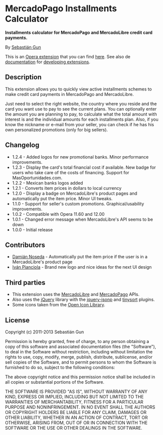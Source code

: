 MercadoPago Installments Calculator
===================================

**Installments calculator for MercadoPago and MercadoLibre credit card payments.**

By [Sebastián Gun](https://github.com/sebagun)

This is an [Opera extension](https://addons.opera.com/addons/extensions/) that you can find [here](https://addons.opera.com/addons/extensions/details/mercadopago-installments-calculator/). See also de [documentation](http://dev.opera.com/addons/extensions/) for [developing extensions](http://www.opera.com/addons/extensions/develop/).

Description
-----------

This extension allows you to quickly view active installments schemes to make credit card payments in MercadoPago and MercadoLibre.

Just need to select the right website, the country where you reside and the card you want use to pay to see the current plans. You can optionally enter the amount you are planning to pay, to calculate what the total amount with interest is and the individual amounts for each installments plan. Also, if you know the nickname or e-mail from your seller, you can check if he has his own personalized promotions (only for big sellers).

Changelog
---------

* 1.2.4 - Added logos for new promotional banks. Minor performance improvements.
* 1.2.3 - Display the card's total financial cost if available. New badge for users who take care of the costs of financing. Support for MasOportunidades.com.
* 1.2.2 - Mexican banks logos added
* 1.2.1 - Converts item prices in dollars to local currency
* 1.2.0 - Display a badge on MercadoLibre's product pages and automatically put the item price. Minor UI tweaks.
* 1.1.0 - Support for seller's custom promotions. Graphical/usability improvements.
* 1.0.2 - Compatible with Opera 11.60 and 12.00
* 1.0.1 - Changed error message when MercadoLibre's API seems to be down
* 1.0.0 - Initial release

Contributors
------------

* [Damián Noseda](https://github.com/dnoseda) - Automatically put the item price if the user is in a MercadoLibre's product page
* [Iván Pianciola](https://github.com/pulsovisual) - Brand new logo and nice ideas for the next UI design

Third parties
-------------

* This extension uses the [MercadoLibre](http://developers.mercadolibre.com/) and [MercadoPago](http://developers.mercadopago.com/) APIs.
* Also uses the [jQuery](http://jquery.com/) library with the [jquery-jsonp](http://code.google.com/p/jquery-jsonp/) and [tinysort](http://code.google.com/p/tinysort/) plugins.
* Some icons taken from the [Open Icon Library](http://openiconlibrary.sourceforge.net/).

License
-------

Copyright (c) 2011-2013 Sebastián Gun

Permission is hereby granted, free of charge, to any person obtaining a copy of this software and associated documentation files (the "Software"), to deal in the Software without restriction, including without limitation the rights to use, copy, modify, merge, publish, distribute, sublicense, and/or sell copies of the Software, and to permit persons to whom the Software is furnished to do so, subject to the following conditions:

The above copyright notice and this permission notice shall be included in all copies or substantial portions of the Software.

THE SOFTWARE IS PROVIDED "AS IS", WITHOUT WARRANTY OF ANY KIND, EXPRESS OR IMPLIED, INCLUDING BUT NOT LIMITED TO THE WARRANTIES OF MERCHANTABILITY, FITNESS FOR A PARTICULAR PURPOSE AND NONINFRINGEMENT. IN NO EVENT SHALL THE AUTHORS OR COPYRIGHT HOLDERS BE LIABLE FOR ANY CLAIM, DAMAGES OR OTHER LIABILITY, WHETHER IN AN ACTION OF CONTRACT, TORT OR OTHERWISE, ARISING FROM, OUT OF OR IN CONNECTION WITH THE SOFTWARE OR THE USE OR OTHER DEALINGS IN THE SOFTWARE.
